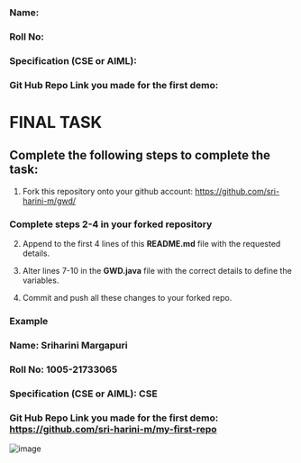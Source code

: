 ### Name: 
### Roll No:
### Specification (CSE or AIML):
### Git Hub Repo Link you made for the first demo:

# **FINAL TASK** 

## Complete the following steps to complete the task:

1. Fork this repository onto your github account: https://github.com/sri-harini-m/gwd/

### Complete steps 2-4 in your forked repository

2. Append to the first 4 lines of this **README.md** file with the requested details.

3. Alter lines 7-10 in the **GWD.java** file with the correct details to define the variables.

4. Commit and push all these changes to your forked repo.

### Example

### Name: Sriharini Margapuri
### Roll No: 1005-21733065
### Specification (CSE or AIML): CSE
### Git Hub Repo Link you made for the first demo: https://github.com/sri-harini-m/my-first-repo

![image](https://github.com/user-attachments/assets/727a70dc-f5c2-457b-9c12-2342fb54c8bb)



